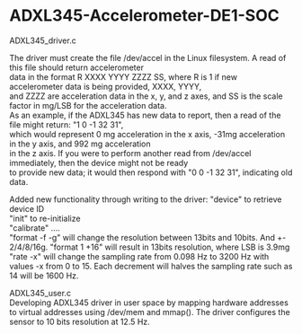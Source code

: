 # ADXL345-Accelerometer-DE1-SOC

ADXL345_driver.c

The driver must create the file /dev/accel in the Linux filesystem. A read of this file should return accelerometer  
data in the format R XXXX YYYY ZZZZ SS, where R is 1 if new accelerometer data is being provided, XXXX, YYYY,   
and ZZZZ are acceleration data in the x, y, and z axes, and SS is the scale factor in mg/LSB for the acceleration data.   
As an example, if the ADXL345 has new data to report,  then a read of the file might return: "1 0 -1 32 31",   
which would represent 0 mg acceleration in the x axis, -31mg acceleration in the y axis, and 992 mg acceleration   
in the z axis. If you were to perform another read from /dev/accel immediately, then the device might not be ready   
to provide new data; it would then respond with "0 0 -1 32 31", indicating old data.  

Added new functionality through writing to the driver:
"device" to retrieve device ID  
"init" to re-initialize   
"calibrate" ....    
"format -f -g" will change the resolution between 13bits and 10bits. And +- 2/4/8/16g. "format 1 +16" will result in 13bits resolution, where LSB is 3.9mg  
"rate -x" will change the sampling rate from 0.098 Hz to 3200 Hz with values -x from 0 to 15. Each decrement will halves the sampling rate such as 14 will be 1600 Hz.  

ADXL345_user.c  
Developing ADXL345 driver in user space by mapping hardware addresses to virtual addresses using /dev/mem and mmap(). The driver configures the sensor to 10 bits resolution at 12.5 Hz. 
